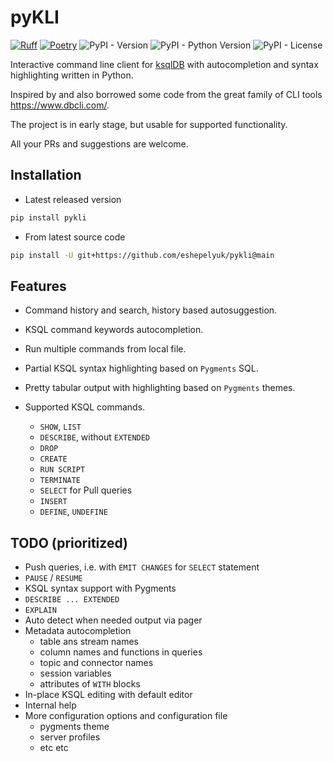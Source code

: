 # pyKLI

[![Ruff](https://img.shields.io/endpoint?url=https://raw.githubusercontent.com/charliermarsh/ruff/main/assets/badge/v2.json)](https://github.com/astral-sh/ruff)
[![Poetry](https://img.shields.io/endpoint?url=https://python-poetry.org/badge/v0.json)](https://python-poetry.org/)
![PyPI - Version](https://img.shields.io/pypi/v/pykli?color=greenlight)
![PyPI - Python Version](https://img.shields.io/pypi/pyversions/pykli)
![PyPI - License](https://img.shields.io/pypi/l/pykli)

Interactive command line client for [ksqlDB](https://ksqldb.io/)
with autocompletion and syntax highlighting written in Python.

Inspired by and also borrowed some code from the great family of CLI tools https://www.dbcli.com/.

The project is in early stage, but usable for supported functionality.

All your PRs and suggestions are welcome.

## Installation

* Latest released version
```sh
pip install pykli
```

* From latest source code
```sh
pip install -U git+https://github.com/eshepelyuk/pykli@main
```
## Features

* Command history and search, history based autosuggestion.
* KSQL command keywords autocompletion.
* Run multiple commands from local file.
* Partial KSQL syntax highlighting based on `Pygments` SQL.
* Pretty tabular output with highlighting based on `Pygments` themes.
* Supported KSQL commands.

    * `SHOW`, `LIST`
    * `DESCRIBE`, without `EXTENDED`
    * `DROP`
    * `CREATE`
    * `RUN SCRIPT`
    * `TERMINATE`
    * `SELECT`  for Pull queries
    * `INSERT`
    * `DEFINE`, `UNDEFINE`

## TODO (prioritized)

* Push queries, i.e. with `EMIT CHANGES` for `SELECT` statement
* `PAUSE` / `RESUME`
* KSQL syntax support with Pygments
* `DESCRIBE ... EXTENDED`
* `EXPLAIN`
* Auto detect when needed output via pager
* Metadata autocompletion
    * table ans stream names
    * column names and functions in queries
    * topic and connector names
    * session variables
    * attributes of `WITH` blocks
* In-place KSQL editing with default editor
* Internal help
* More configuration options and configuration file
    * pygments theme
    * server profiles
    * etc etc
